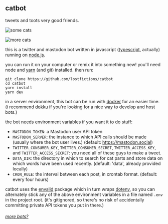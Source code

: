 ## catbot

tweets and toots very good friends.

![some cats](https://i.imgur.com/bWQ7Y75.png)

![more cats](https://i.imgur.com/4NXrvB5.png)

this is a twitter and mastodon bot written in javascript
([typescript](https://www.typescriptlang.org/), actually) running on
[node.js](http://nodejs.org/).

you can run it on your computer or remix it into something new! you'll need node
and [yarn](https://yarnpkg.com) (and git) installed. then run:
```
git clone https://github.com/lostfictions/catbot
cd catbot
yarn install
yarn dev
```

in a server environment, this bot can be run with
[docker](https://docs.docker.com/) for an easier time. (i recommend
[dokku](http://dokku.viewdocs.io/dokku/) if you're looking for a nice way to
develop and host bots.)

the bot needs environment variables if you want it to do stuff:

- `MASTODON_TOKEN`: a Mastodon user API token
- `MASTODON_SERVER`: the instance to which API calls should be made (usually
  where the bot user lives.) (default: https://mastodon.social)
- `TWITTER_CONSUMER_KEY`, `TWITTER_CONSUMER_SECRET`, `TWITTER_ACCESS_KEY`, and
  `TWITTER_ACCESS_SECRET`: you need all of these guys to make a tweet.
- `DATA_DIR`: the directory in which to search for cat parts and store data on
  which words have been used recently. (default: 'data', already provided
  locally)
- `CRON_RULE`: the interval between each post, in crontab format. (default:
  every four hours)

catbot uses the [envalid](https://github.com/af/envalid) package which in turn
wraps [dotenv](https://github.com/motdotla/dotenv), so you can alternately stick
any of the above environment variables in a file named `.env` in the project
root. (it's gitignored, so there's no risk of accidentally committing private
API tokens you put in there.)

###### [more bots?](https://github.com/lostfictions?tab=repositories&q=botally)
